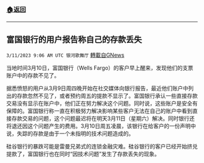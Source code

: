 ###  [:house:返回](README.md)
---


## 富国银行的用户报告称自己的存款丢失
`3/11/2023 9:06 AM UTC 银河歌舞厅` [轉載自GNews](https://gnews.org/articles/1003655)

当地时间3月10日，富国银行（Wells Fargo）的客户早上醒来，发现他们的支票账户中的存款不见了。

据悉愤怒的用户从3月9日周四晚开始在社交媒体向银行报告，最近他们账户中列出的存款忽然不见了，或者预约周五的提款不显示了。富国银行承认一些直接存款交易没有显示在账户中，他们正在努力解决这个问题。同时说，这些账户是安全有保障的。富国银行称一直在积极努力解决影响某些客户无法在自己的账户中看到直接存款交易的问题，这个问题最迟将在明天3月11日（星期六）解决。同时银行还将退还因这个问题产生的费用。3月10日周五凌晨，该银行在给客户的一份声明中说，失踪的存款是由于一个未指明的技术问题造成的。

硅谷银行的暴跌可能是雷曼兄弟式的连锁金融灾难。硅谷银行的客户已经开始挤兑提款了，富国银行也在同时“因技术问题”发生了存款丢失的现象。
